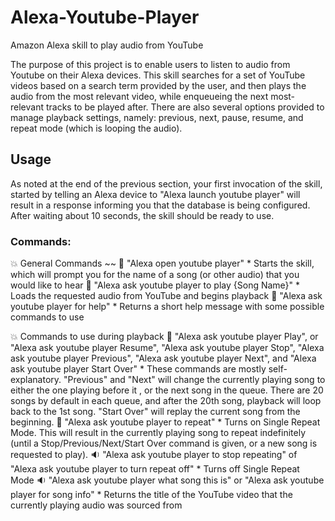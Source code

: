 
# Alexa-Youtube-Player
Amazon Alexa skill to play audio from YouTube

The purpose of this project is to enable users to listen to audio from Youtube on their Alexa devices. This skill searches for a set of YouTube videos based on a search term provided by the user, and then plays the audio from the most relevant video, while enqueueing the next most-relevant tracks to be played after. There are also several options provided to manage playback settings, namely: previous, next, pause, resume, and repeat mode (which is looping the audio).

## Usage
As noted at the end of the previous section, your first invocation of the skill, started by telling an Alexa device to "Alexa launch youtube player" will result in a response informing you that the database is being configured. After waiting about 10 seconds, the skill should be ready to use.

### Commands:
:boom: General Commands
~~
:loudspeaker: "Alexa open youtube player"
	* Starts the skill, which will prompt you for the name of a song (or other audio) that you would like to hear
:loudspeaker: "Alexa ask youtube player to play {Song Name}"
	* Loads the requested audio from YouTube and begins playback
:loudspeaker: "Alexa ask youtube player for help"
	* Returns a short help message with some possible commands to use

:boom: Commands to use during playback
:loudspeaker: "Alexa ask youtube player Play", or "Alexa ask youtube player Resume", "Alexa ask youtube player Stop", "Alexa ask youtube player Previous", "Alexa ask youtube player Next", and "Alexa ask youtube player Start Over"
	* These commands are mostly self-explanatory.  "Previous" and "Next" will change the currently playing song to either the one playing before it , or the next song in the queue. There are 20 songs by default in each queue, and after the 20th song, playback will loop back to the 1st song. "Start Over" will replay the current song from the beginning.
:loudspeaker: "Alexa ask youtube player to repeat"
	* Turns on Single Repeat Mode. This will result in the currently playing song to repeat indefinitely (until a Stop/Previous/Next/Start Over command is given, or a new song is requested to play).
:sound: "Alexa ask youtube player to stop repeating" of "Alexa ask youtube player to turn repeat off"
	* Turns off Single Repeat Mode
:sound: "Alexa ask youtube player what song this is" or "Alexa ask youtube player for song info"
	* Returns the title of the YouTube video that the currently playing audio was sourced from
